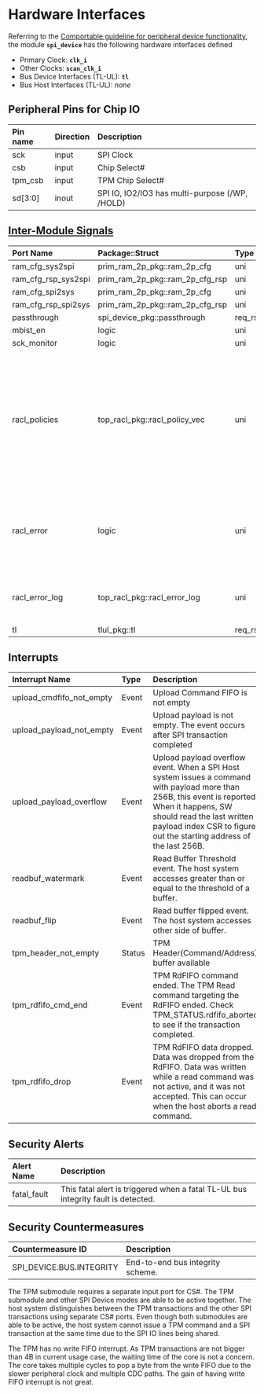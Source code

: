 # Hardware Interfaces

<!-- BEGIN CMDGEN util/regtool.py --interfaces ./hw/ip/spi_device/data/spi_device.hjson -->
Referring to the [Comportable guideline for peripheral device functionality](https://opentitan.org/book/doc/contributing/hw/comportability), the module **`spi_device`** has the following hardware interfaces defined
- Primary Clock: **`clk_i`**
- Other Clocks: **`scan_clk_i`**
- Bus Device Interfaces (TL-UL): **`tl`**
- Bus Host Interfaces (TL-UL): *none*

## Peripheral Pins for Chip IO

| Pin name   | Direction   | Description                                    |
|:-----------|:------------|:-----------------------------------------------|
| sck        | input       | SPI Clock                                      |
| csb        | input       | Chip Select#                                   |
| tpm_csb    | input       | TPM Chip Select#                               |
| sd[3:0]    | inout       | SPI IO, IO2/IO3 has multi-purpose (/WP, /HOLD) |

## [Inter-Module Signals](https://opentitan.org/book/doc/contributing/hw/comportability/index.html#inter-signal-handling)

| Port Name           | Package::Struct                 | Type    | Act   |   Width | Description                                                                                                                          |
|:--------------------|:--------------------------------|:--------|:------|--------:|:-------------------------------------------------------------------------------------------------------------------------------------|
| ram_cfg_sys2spi     | prim_ram_2p_pkg::ram_2p_cfg     | uni     | rcv   |       1 |                                                                                                                                      |
| ram_cfg_rsp_sys2spi | prim_ram_2p_pkg::ram_2p_cfg_rsp | uni     | req   |       1 |                                                                                                                                      |
| ram_cfg_spi2sys     | prim_ram_2p_pkg::ram_2p_cfg     | uni     | rcv   |       1 |                                                                                                                                      |
| ram_cfg_rsp_spi2sys | prim_ram_2p_pkg::ram_2p_cfg_rsp | uni     | req   |       1 |                                                                                                                                      |
| passthrough         | spi_device_pkg::passthrough     | req_rsp | req   |       1 |                                                                                                                                      |
| mbist_en            | logic                           | uni     | rcv   |       1 |                                                                                                                                      |
| sck_monitor         | logic                           | uni     | req   |       1 |                                                                                                                                      |
| racl_policies       | top_racl_pkg::racl_policy_vec   | uni     | rcv   |       1 | Incoming RACL policy vector from a racl_ctrl instance. The policy selection vector (parameter) selects the policy for each register. |
| racl_error          | logic                           | uni     | req   |       1 | RACL error indication signal. If 1, the error log contains valid information.                                                        |
| racl_error_log      | top_racl_pkg::racl_error_log    | uni     | req   |       1 | RACL error log information of this module.                                                                                           |
| tl                  | tlul_pkg::tl                    | req_rsp | rsp   |       1 |                                                                                                                                      |

## Interrupts

| Interrupt Name           | Type   | Description                                                                                                                                                                                                                                         |
|:-------------------------|:-------|:----------------------------------------------------------------------------------------------------------------------------------------------------------------------------------------------------------------------------------------------------|
| upload_cmdfifo_not_empty | Event  | Upload Command FIFO is not empty                                                                                                                                                                                                                    |
| upload_payload_not_empty | Event  | Upload payload is not empty. The event occurs after SPI transaction completed                                                                                                                                                                       |
| upload_payload_overflow  | Event  | Upload payload overflow event. When a SPI Host system issues a command with payload more than 256B, this event is reported. When it happens, SW should read the last written payload index CSR to figure out the starting address of the last 256B. |
| readbuf_watermark        | Event  | Read Buffer Threshold event. The host system accesses greater than or equal to the threshold of a buffer.                                                                                                                                           |
| readbuf_flip             | Event  | Read buffer flipped event. The host system accesses other side of buffer.                                                                                                                                                                           |
| tpm_header_not_empty     | Status | TPM Header(Command/Address) buffer available                                                                                                                                                                                                        |
| tpm_rdfifo_cmd_end       | Event  | TPM RdFIFO command ended. The TPM Read command targeting the RdFIFO ended. Check TPM_STATUS.rdfifo_aborted to see if the transaction completed.                                                                                                     |
| tpm_rdfifo_drop          | Event  | TPM RdFIFO data dropped. Data was dropped from the RdFIFO. Data was written while a read command was not active, and it was not accepted. This can occur when the host aborts a read command.                                                       |

## Security Alerts

| Alert Name   | Description                                                                       |
|:-------------|:----------------------------------------------------------------------------------|
| fatal_fault  | This fatal alert is triggered when a fatal TL-UL bus integrity fault is detected. |

## Security Countermeasures

| Countermeasure ID        | Description                      |
|:-------------------------|:---------------------------------|
| SPI_DEVICE.BUS.INTEGRITY | End-to-end bus integrity scheme. |


<!-- END CMDGEN -->

The TPM submodule requires a separate input port for CS#.
The TPM submodule and other SPI Device modes are able to be active together.
The host system distinguishes between the TPM transactions and the other SPI transactions using separate CS# ports.
Even though both submodules are able to be active, the host system cannot issue a TPM command and a SPI transaction at the same time due to the SPI IO lines being shared.

The TPM has no write FIFO interrupt.
As TPM transactions are not bigger than 4B in current usage case, the waiting time of the core is not a concern.
The core takes multiple cycles to pop a byte from the write FIFO due to the slower peripheral clock and multiple CDC paths.
The gain of having write FIFO interrupt is not great.
